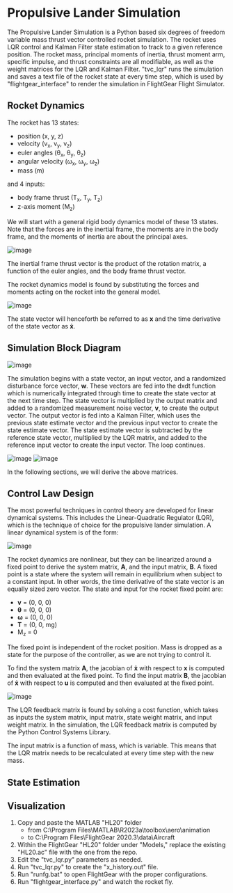 # Propulsive Lander Simulation
The Propulsive Lander Simulation is a Python based six degrees of freedom variable mass thrust vector controlled rocket simulation. The rocket uses LQR control and Kalman Filter state estimation to track to a given reference position. The rocket mass, principal moments of inertia, thrust moment arm, specific impulse, and thrust constraints are all modifiable, as well as the weight matrices for the LQR and Kalman Filter. "tvc_lqr" runs the simulation and saves a text file of the rocket state at every time step, which is used by "flightgear_interface" to render the simulation in FlightGear Flight Simulator.

## Rocket Dynamics
The rocket has 13 states:
- position (x, y, z)
- velocity (v<sub>x</sub>, v<sub>y</sub>, v<sub>z</sub>)
- euler angles (θ<sub>x</sub>, θ<sub>y</sub>, θ<sub>z</sub>)
- angular velocity (ω<sub>x</sub>, ω<sub>y</sub>, ω<sub>z</sub>)
- mass (m)

and 4 inputs: 
- body frame thrust (T<sub>x</sub>, T<sub>y</sub>, T<sub>z</sub>)
- z-axis moment (M<sub>z</sub>)

We will start with a general rigid body dynamics model of these 13 states. Note that the forces are in the inertial frame, the moments are in the body frame, and the moments of inertia are about the principal axes.

![image](https://github.com/natronimo/TVC/assets/123428083/65920fd8-7568-4e34-9ee4-d4129b4936ab)

The inertial frame thrust vector is the product of the rotation matrix, a function of the euler angles, and the body frame thrust vector.

The rocket dynamics model is found by substituting the forces and moments acting on the rocket into the general model.

![image](https://github.com/natronimo/TVC/assets/123428083/e7f6ac6b-d724-46c5-b00d-22570029d96d)

The state vector will henceforth be referred to as **x** and the time derivative of the state vector as **ẋ**.

## Simulation Block Diagram
![image](https://github.com/natronimo/TVC/assets/123428083/06092126-970a-4070-a211-a56f4fae2502)

The simulation begins with a state vector, an input vector, and a randomized disturbance force vector, **w**. These vectors are fed into the dxdt function which is numerically integrated through time to create the state vector at the next time step. The state vector is multiplied by the output matrix and added to a randomized measurement noise vector, **v**, to create the output vector. The output vector is fed into a Kalman Filter, which uses the previous state estimate vector and the previous input vector to create the state estimate vector. The state estimate vector is subtracted by the reference state vector, multiplied by the LQR matrix, and added to the reference input vector to create the input vector. The loop continues.

![image](https://github.com/natronimo/TVC/assets/123428083/3262b7c8-aa8b-40af-8585-afff4f870fc8)
![image](https://github.com/natronimo/TVC/assets/123428083/f01fc739-cd5a-42cc-b785-fac83be6897d)

In the following sections, we will derive the above matrices.

## Control Law Design
The most powerful techniques in control theory are developed for linear dynamical systems. This includes the Linear-Quadratic Regulator (LQR), which is the technique of choice for the propulsive lander simulation. A linear dynamical system is of the form:

![image](https://github.com/natronimo/TVC/assets/123428083/2aef6a0d-afec-486b-bc27-de61871bdd85)

The rocket dynamics are nonlinear, but they can be linearized around a fixed point to derive the system matrix, **A**, and the input matrix, **B**. A fixed point is a state where the system will remain in equilibrium when subject to a constant input. In other words, the time derivative of the state vector is an equally sized zero vector.
The state and input for the rocket fixed point are:
- **v** = (0, 0, 0)
- **θ** = (0, 0, 0)
- **ω** = (0, 0, 0)
- **T** = (0, 0, mg)
- M<sub>z</sub> = 0

The fixed point is independent of the rocket position. Mass is dropped as a state for the purpose of the controller, as we are not trying to control it.

To find the system matrix **A**, the jacobian of **ẋ** with respect to **x** is computed and then evaluated at the fixed point. To find the input matrix **B**, the jacobian of **ẋ** with respect to **u** is computed and then evaluated at the fixed point.

![image](https://github.com/natronimo/TVC/assets/123428083/b17e75e2-8bdc-4f16-8638-f7cfc28f404d)

The LQR feedback matrix is found by solving a cost function, which takes as inputs the system matrix, input matrix, state weight matrix, and input weight matrix. In the simulation, the LQR feedback matrix is computed by the Python Control Systems Library.

The input matrix is a function of mass, which is variable. This means that the LQR matrix needs to be recalculated at every time step with the new mass.

## State Estimation


## Visualization
1. Copy and paste the MATLAB "HL20" folder
    - from  C:\Program Files\MATLAB\R2023a\toolbox\aero\animation
    - to    C:\Program Files\FlightGear 2020.3\data\Aircraft
2. Within the FlightGear "HL20" folder under "Models," replace the existing "HL20.ac" file with the one from the repo.
3. Edit the "tvc_lqr.py" parameters as needed.
4. Run "tvc_lqr.py" to create the "x_history.out" file.
5. Run "runfg.bat" to open FlightGear with the proper configurations.
6. Run "flightgear_interface.py" and watch the rocket fly.
